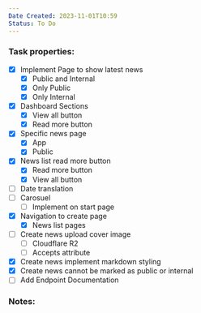 ```yaml
---
Date Created: 2023-11-01T10:59
Status: To Do
---
```

### Task properties:

- [x] Implement Page to show latest news
    - [x] Public and Internal
    - [x] Only Public
    - [x] Only Internal
- [x] Dashboard Sections
    - [x] View all button
    - [x] Read more button
- [x] Specific news page
    - [x] App
    - [x] Public
- [x] News list read more button
    - [x] Read more button
    - [x] View all button
- [ ] Date translation
- [ ] Carosuel
	- [ ] Implement on start page
- [x] Navigation to create page
    - [x] News list pages
- [ ] Create news upload cover image
    - [ ] Cloudflare R2
    - [ ] Accepts attribute
- [x] Create news implement markdown styling
- [x] Create news cannot be marked as public or internal
- [ ] Add Endpoint Documentation

### Notes: